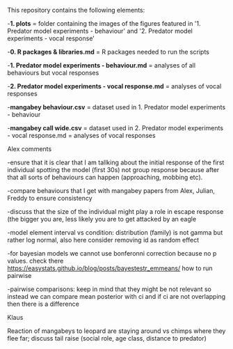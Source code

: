 This repository contains the following elements: 

-**1. plots** = folder containing the images of the figures featured in '1. Predator model experiments - behaviour' and '2. Predator model experiments - vocal response'
   
-**0. R packages & libraries.md** = R packages needed to run the scripts
   
-**1. Predator model experiments - behaviour.md** = analyses of all behaviours but vocal responses
   
-**2. Predator model experiments - vocal response.md** = analyses of vocal responses

-**mangabey behaviour.csv** = dataset used in 1. Predator model experiments - behaviour

-**mangabey call wide.csv** = dataset used in 2. Predator model experiments - vocal response.md = analyses of vocal responses


Alex comments

-ensure that it is clear that I am tallking about the initial response of the first individual spotting the model (first 30s) not group response because after that all sorts of behaviours can happen (approaching, mobbing etc). 


-compare behaviours that I get with mangabey papers from Alex, Julian, Freddy to ensure consistency


-discuss that the size of the individual might play a role in escape response (the bigger you are, less likely you are to get attacked by an eagle


-model element interval vs condition: distribution (family) is not gamma but rather log normal, also here consider removing id as random effect


-for bayesian models we cannot use bonferonni correction because no p values. check there https://easystats.github.io/blog/posts/bayestestr_emmeans/ how to run pairwise


-pairwise comparisons: keep in mind that they might be not relevant so instead we can compare mean posterior with ci and if ci are not overlapping then there is a difference


Klaus 

Reaction of mangabeys to leopard are staying around vs chimps where they flee far; discuss tail raise (social role, age class, distance to predator)
